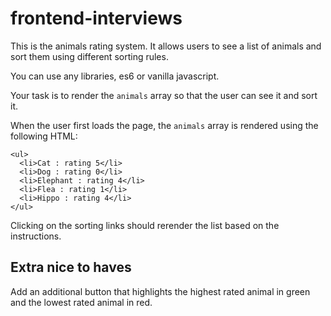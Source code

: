 # frontend-interviews

This is the animals rating system. It allows users to see a list of animals and
sort them using different sorting rules.

You can use any libraries, es6 or vanilla javascript.

Your task is to render the `animals` array so that the user can see it and sort it.

When the user first loads the page, the `animals` array is rendered using the following HTML:

```
<ul>
  <li>Cat : rating 5</li>
  <li>Dog : rating 0</li>
  <li>Elephant : rating 4</li>
  <li>Flea : rating 1</li>
  <li>Hippo : rating 4</li>
</ul>
```

Clicking on the sorting links should rerender the list based on the instructions.

## Extra nice to haves

Add an additional button that highlights the highest rated animal in green and the lowest rated animal in red.
